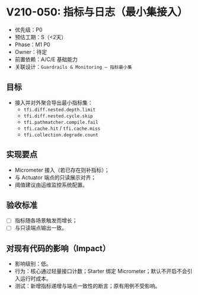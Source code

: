 # V210-050: 指标与日志（最小集接入）

- 优先级：P0  
- 预估工期：S（<2天）  
- Phase：M1 P0  
- Owner：待定  
- 前置依赖：A/C/E 基础能力  
- 关联设计：`Guardrails & Monitoring – 指标最小集`

## 目标
- 接入并对外聚合导出最小指标集：
  - `tfi.diff.nested.depth.limit`
  - `tfi.diff.nested.cycle.skip`
  - `tfi.pathmatcher.compile.fail`
  - `tfi.cache.hit` / `tfi.cache.miss`
  - `tfi.collection.degrade.count`

## 实现要点
- Micrometer 接入（若已存在则补指标）；
- 与 Actuator 端点的只读展示对齐；
- 阈值建议由运维监控系统配置。

## 验收标准
- [ ] 指标随各场景触发而增长；
- [ ] 与只读端点输出一致。

## 对现有代码的影响（Impact）
- 影响级别：低。
- 行为：核心通过轻量接口计数；Starter 绑定 Micrometer；默认不开启不会引入运行时成本。
- 测试：新增指标递增与端点一致性的断言；原有用例不受影响。
